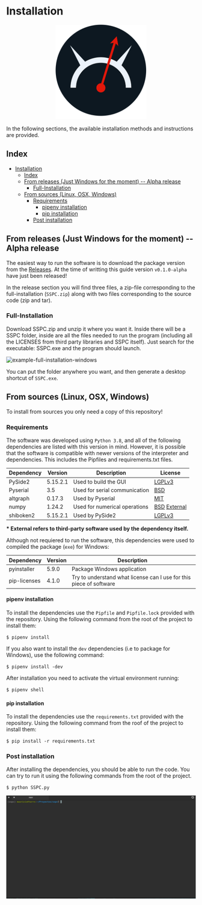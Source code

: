 # Installation

<p align="center">
    <img height='250' src="rsrcs/FSSC_icon.png" />
</p>

In the following sections, the available installation methods and instructions are provided.

## Index
- [Installation](#installation)
  - [Index](#index)
  - [From releases (Just Windows for the moment) -- Alpha release](#from-releases-just-windows-for-the-moment----alpha-release)
    - [Full-Installation](#full-installation)
  - [From sources (Linux, OSX, Windows)](#from-sources-linux-osx-windows)
    - [Requirements](#requirements)
      - [pipenv installation](#pipenv-installation)
      - [pip installation](#pip-installation)
    - [Post installation](#post-installation)

## From releases (Just Windows for the moment) -- Alpha release

The easiest way to run the software is to download the package version from the [Releases](https://github.com/Wauro21/sspc/releases). At the time of writting this guide version `v0.1.0-alpha` have just been released!

In the release section you will find three files, a zip-file corresponding to the full-installation (`SSPC.zip`) along with two files corresponding to the source code (zip and tar).

### Full-Installation

Download SSPC.zip and unzip it where you want it. Inside there will be a SSPC folder, inside are all the files needed to run the program (including all the LICENSES from third party libraries and SSPC itself). Just search for the executable: SSPC.exe and the program should launch.

![example-full-installation-windows](rsrcs/github-gifs/example_windows_install.gif)

You can put the folder anywhere you want, and then generate a desktop shortcut of `SSPC.exe`.

## From sources (Linux, OSX, Windows)

To install from sources you only need a copy of this repository!

### Requirements

The software was developed using `Python 3.8`, and all of the following dependencies are listed with this version in mind. However, it is possible that the software is compatible with newer versions of the interpreter and dependencies. This includes the Pipfiles and requirements.txt files.

| **Dependency** | **Version** | **Description** | **License**|
|----------------|-------------|-----------------|------------|
| PySide2 | 5.15.2.1 | Used to build the GUI | [LGPLv3](https://www.gnu.org/licenses/lgpl-3.0.en.html)|
| Pyserial | 3.5 | Used for serial communication | [BSD](https://github.com/pyserial/pyserial/blob/master/LICENSE.txt) |
| altgraph | 0.17.3 | Used by Pyserial | [MIT](https://github.com/ronaldoussoren/altgraph/blob/master/LICENSE)|
| numpy | 1.24.2 | Used for numerical operations | [BSD](https://github.com/numpy/numpy/blob/main/LICENSE.txt) [External](https://github.com/numpy/numpy/blob/main/LICENSES_bundled.txt) | 
| shiboken2 | 5.15.2.1 | Used by PySide2 | [LGPLv3](https://www.gnu.org/licenses/lgpl-3.0.en.html) |


**\* External refers to third-party software used by the dependency itself.**

Although not requiered to run the software, this dependencies were used to compiled the package (`exe`) for Windows:

| **Dependency** | **Version** | **Description** |
|----------------|-------------|-----------------|
| pyinstaller | 5.9.0 | Package Windows application |
| pip-licenses | 4.1.0 | Try to understand what license can I use for this piece of software|


#### pipenv installation

To install the dependencies use the `Pipfile` and `Pipfile.lock` provided with the repository. Using the following command from the root of the project to install them:

```[bash]
$ pipenv install 
```

If you also want to install the `dev` dependencies (i.e to package for Windows), use the following command:

```
$ pipenv install -dev
```

After installation you need to activate the virtual environment running:

```[bash]
$ pipenv shell
```

#### pip installation

To install the dependencies use the `requirements.txt` provided with the repository. Using the following command from the roof of the project to install them: 

```[bash]
$ pip install -r requirements.txt
```

### Post installation

After installing the dependencies, you should be able to run the code. You can try to run it using the following commands from the root of the project.

```[bash]
$ python SSPC.py
```
![install-success](rsrcs/github-gifs/example-cli-demo.gif)
